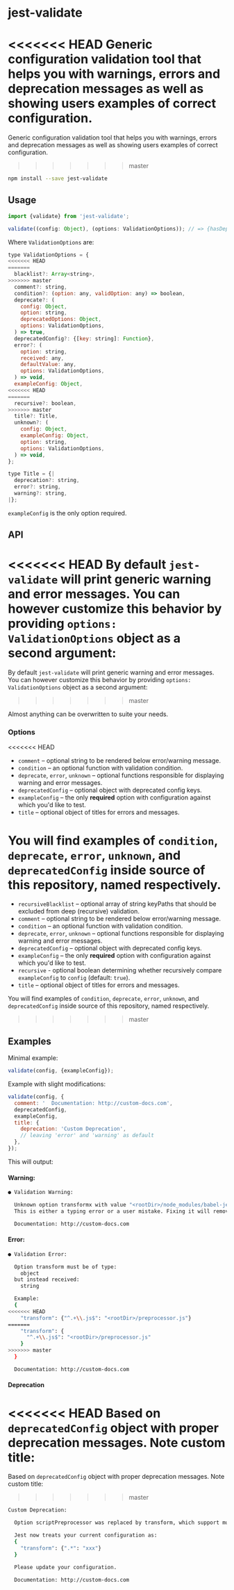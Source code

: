 # jest-validate

<<<<<<< HEAD
Generic configuration validation tool that helps you with warnings, errors and
deprecation messages as well as showing users examples of correct configuration.
=======
Generic configuration validation tool that helps you with warnings, errors and deprecation messages as well as showing users examples of correct configuration.
>>>>>>> master

```bash
npm install --save jest-validate
```

## Usage

```js
import {validate} from 'jest-validate';

validate((config: Object), (options: ValidationOptions)); // => {hasDeprecationWarnings: boolean, isValid: boolean}
```

Where `ValidationOptions` are:

```js
type ValidationOptions = {
<<<<<<< HEAD
=======
  blacklist?: Array<string>,
>>>>>>> master
  comment?: string,
  condition?: (option: any, validOption: any) => boolean,
  deprecate?: (
    config: Object,
    option: string,
    deprecatedOptions: Object,
    options: ValidationOptions,
  ) => true,
  deprecatedConfig?: {[key: string]: Function},
  error?: (
    option: string,
    received: any,
    defaultValue: any,
    options: ValidationOptions,
  ) => void,
  exampleConfig: Object,
<<<<<<< HEAD
=======
  recursive?: boolean,
>>>>>>> master
  title?: Title,
  unknown?: (
    config: Object,
    exampleConfig: Object,
    option: string,
    options: ValidationOptions,
  ) => void,
};

type Title = {|
  deprecation?: string,
  error?: string,
  warning?: string,
|};
```

`exampleConfig` is the only option required.

## API

<<<<<<< HEAD
By default `jest-validate` will print generic warning and error messages. You
can however customize this behavior by providing `options: ValidationOptions`
object as a second argument:
=======
By default `jest-validate` will print generic warning and error messages. You can however customize this behavior by providing `options: ValidationOptions` object as a second argument:
>>>>>>> master

Almost anything can be overwritten to suite your needs.

### Options

<<<<<<< HEAD
* `comment` – optional string to be rendered below error/warning message.
* `condition` – an optional function with validation condition.
* `deprecate`, `error`, `unknown` – optional functions responsible for
  displaying warning and error messages.
* `deprecatedConfig` – optional object with deprecated config keys.
* `exampleConfig` – the only **required** option with configuration against
  which you'd like to test.
* `title` – optional object of titles for errors and messages.

You will find examples of `condition`, `deprecate`, `error`, `unknown`, and
`deprecatedConfig` inside source of this repository, named respectively.
=======
- `recursiveBlacklist` – optional array of string keyPaths that should be excluded from deep (recursive) validation.
- `comment` – optional string to be rendered below error/warning message.
- `condition` – an optional function with validation condition.
- `deprecate`, `error`, `unknown` – optional functions responsible for displaying warning and error messages.
- `deprecatedConfig` – optional object with deprecated config keys.
- `exampleConfig` – the only **required** option with configuration against which you'd like to test.
- `recursive` - optional boolean determining whether recursively compare `exampleConfig` to `config` (default: `true`).
- `title` – optional object of titles for errors and messages.

You will find examples of `condition`, `deprecate`, `error`, `unknown`, and `deprecatedConfig` inside source of this repository, named respectively.
>>>>>>> master

## Examples

Minimal example:

```js
validate(config, {exampleConfig});
```

Example with slight modifications:

```js
validate(config, {
  comment: '  Documentation: http://custom-docs.com',
  deprecatedConfig,
  exampleConfig,
  title: {
    deprecation: 'Custom Deprecation',
    // leaving 'error' and 'warning' as default
  },
});
```

This will output:

#### Warning:

```bash
● Validation Warning:

  Unknown option transformx with value "<rootDir>/node_modules/babel-jest" was found.
  This is either a typing error or a user mistake. Fixing it will remove this message.

  Documentation: http://custom-docs.com
```

#### Error:

```bash
● Validation Error:

  Option transform must be of type:
    object
  but instead received:
    string

  Example:
  {
<<<<<<< HEAD
    "transform": {"^.+\\.js$": "<rootDir>/preprocessor.js"}
=======
    "transform": {
      "^.+\\.js$": "<rootDir>/preprocessor.js"
    }
>>>>>>> master
  }

  Documentation: http://custom-docs.com
```

#### Deprecation

<<<<<<< HEAD
Based on `deprecatedConfig` object with proper deprecation messages. Note custom
title:
=======
Based on `deprecatedConfig` object with proper deprecation messages. Note custom title:
>>>>>>> master

```bash
Custom Deprecation:

  Option scriptPreprocessor was replaced by transform, which support multiple preprocessors.

  Jest now treats your current configuration as:
  {
    "transform": {".*": "xxx"}
  }

  Please update your configuration.

  Documentation: http://custom-docs.com
```
